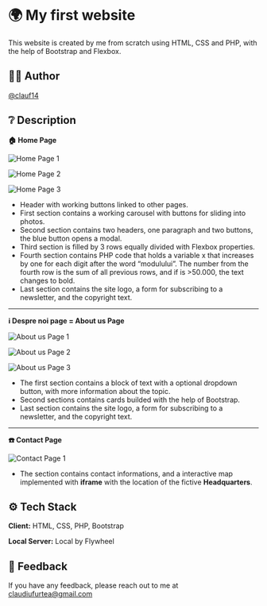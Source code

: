 
# 🌍 My first website

This website is created by me from scratch using HTML, CSS and PHP, with the help of Bootstrap and Flexbox. 


## 👨‍🎓 Author

[@clauf14](https://www.github.com/clauf14)


## ❔ Description
**🏠 Home Page**

![Home Page 1](https://i.imgur.com/7yOk9Fo.png)

![Home Page 2](https://i.imgur.com/MsRqJQb.png)

![Home Page 3](https://i.imgur.com/B7bDfnB.png)

- Header with working buttons linked to other pages.
- First section contains a working carousel with buttons for sliding into photos.
- Second section contains two headers, one paragraph and two buttons, the blue button opens a modal.
- Third section is filled by 3 rows equally divided with Flexbox properties.
- Fourth section contains PHP code that holds a variable x that increases by one for each digit after the word “modulului”. The number from the fourth row is the sum of all previous rows, and if is >50.000, the text changes to bold.
- Last section contains the site logo,  a form for subscribing to a newsletter, and the copyright text.
***

**ℹ️ Despre noi page = About us Page**

![About us Page 1](https://i.imgur.com/YYV1jhg.png)

![About us Page 2](https://i.imgur.com/A8kos0F.png)

![About us Page 3](https://i.imgur.com/SpsRLfO.png)

- The first section contains a block of text with a optional dropdown button, with more information about the topic.
- Second sections contains cards builded with the help of Bootstrap.
- Last section contains the site logo,  a form for subscribing to a newsletter, and the copyright text.

***

**☎️ Contact Page**

![Contact Page 1](https://i.imgur.com/n4srDxC.png)

- The section contains contact informations, and a interactive map implemented with **iframe** with the location of the fictive **Headquarters**.


## ⚙️ Tech Stack

**Client:** HTML, CSS, PHP, Bootstrap

**Local Server:** Local by Flywheel


## 🙏 Feedback

If you have any feedback, please reach out to me at claudiufurtea@gmail.com

